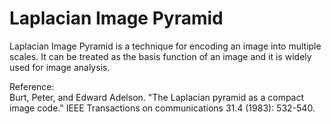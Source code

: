 # Laplacian Image Pyramid
Laplacian Image Pyramid is a technique for encoding an image into multiple scales. It can be treated as the basis function of an image and it is widely used for image analysis.

Reference:  
Burt, Peter, and Edward Adelson. "The Laplacian pyramid as a compact image code." IEEE Transactions on communications 31.4 (1983): 532-540.
